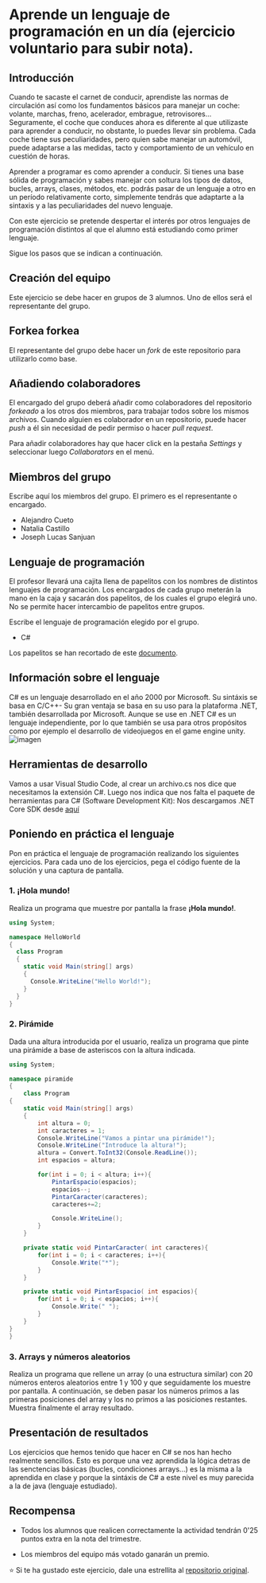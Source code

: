 # Aprende un lenguaje de programación en un día (ejercicio voluntario para subir nota).

## Introducción

Cuando te sacaste el carnet de conducir, aprendiste las normas de circulación así como los fundamentos básicos para manejar un coche: volante, marchas, freno, acelerador, embrague, retrovisores... Seguramente, el coche que conduces ahora es diferente al que utilizaste para aprender a conducir, no obstante, lo puedes llevar sin problema. Cada coche tiene sus peculiaridades, pero quien sabe manejar un automóvil, puede adaptarse a las medidas, tacto y comportamiento de un vehículo en cuestión de horas.

Aprender a programar es como aprender a conducir. Si tienes una base sólida de programación y sabes manejar con soltura los tipos de datos, bucles, arrays, clases, métodos, etc. podrás pasar de un lenguaje a otro en un período relativamente corto, simplemente tendrás que adaptarte a la sintaxis y a las peculiaridades del nuevo lenguaje.

Con este ejercicio se pretende despertar el interés por otros lenguajes de programación distintos al que el alumno está estudiando como primer lenguaje.

Sigue los pasos que se indican a continuación.

## Creación del equipo

Este ejercicio se debe hacer en grupos de 3 alumnos. Uno de ellos será el representante del grupo.

## Forkea forkea

El representante del grupo debe hacer un *fork* de este repositorio para utilizarlo como base.

## Añadiendo colaboradores

El encargado del grupo deberá añadir como colaboradores del repositorio *forkeado* a los otros dos miembros, para trabajar todos sobre los mismos archivos. Cuando alguien es colaborador en un repositorio, puede hacer *push* a él sin necesidad de pedir permiso o hacer *pull request*.

Para añadir colaboradores hay que hacer click en la pestaña *Settings* y seleccionar luego *Collaborators* en el menú.

## Miembros del grupo

Escribe aquí los miembros del grupo. El primero es el representante o encargado.

* Alejandro Cueto
* Natalia Castillo
* Joseph Lucas Sanjuan

## Lenguaje de programación

El profesor llevará una cajita llena de papelitos con los nombres de distintos lenguajes de programación. Los encargados de cada grupo meterán la mano en la caja y sacarán dos papelitos, de los cuales el grupo elegirá uno. No se permite hacer intercambio de papelitos entre grupos.

Escribe el lenguaje de programación elegido por el grupo.

* C#

Los papelitos se han recortado de este [documento](lenguajes_de_programacion.pdf).

## Información sobre el lenguaje

C# es un lenguaje desarrollado en el año 2000 por Microsoft. 
Su sintáxis se basa en C/C++-
Su gran ventaja se basa en su uso para la plataforma .NET, también desarrollada por Microsoft.
Aunque se use en .NET C# es un lenguaje independiente, por lo que también se usa para otros propósitos como por ejemplo el desarrollo de videojuegos en el 
game engine unity. ![imagen](https://user-images.githubusercontent.com/91873580/146737268-9b51e6c4-91f3-4324-8d34-d45d2ef60017.png)


## Herramientas de desarrollo

Vamos a usar Visual Studio Code, al crear un archivo.cs nos dice que necesitamos la extensión C#. 
Luego nos indica que nos falta el paquete de herramientas para C# (Software Development Kit):
Nos descargamos .NET Core SDK desde [aquí](https://dotnet.microsoft.com/en-us/download/dotnet/sdk-for-vs-code)

## Poniendo en práctica el lenguaje

Pon en práctica el lenguaje de programación realizando los siguientes ejercicios. Para cada uno de los ejercicios, pega el código fuente de la solución y una captura de pantalla.

### 1. ¡Hola mundo!

Realiza un programa que muestre por pantalla la frase **¡Hola mundo!**.

```C#
using System;

namespace HelloWorld
{
  class Program
  {
    static void Main(string[] args)
    {
      Console.WriteLine("Hello World!");    
    }
  }
}
```
### 2. Pirámide

Dada una altura introducida por el usuario, realiza un programa que pinte una pirámide a base de asteriscos con la altura indicada.

```C#
using System;

namespace piramide
{
    class Program
{
    static void Main(string[] args)
    {
        int altura = 0;
        int caracteres = 1;
        Console.WriteLine("Vamos a pintar una pirámide!");    
        Console.WriteLine("Introduce la altura!");    
        altura = Convert.ToInt32(Console.ReadLine());
        int espacios = altura;

        for(int i = 0; i < altura; i++){
            PintarEspacio(espacios);
            espacios--;
            PintarCaracter(caracteres);
            caracteres+=2;

            Console.WriteLine();
        }
    }

    private static void PintarCaracter( int caracteres){
        for(int i = 0; i < caracteres; i++){
            Console.Write("*");
        }
    }

    private static void PintarEspacio( int espacios){
        for(int i = 0; i < espacios; i++){
            Console.Write(" ");
        }
    }
}
}
```
### 3. Arrays y números aleatorios

Realiza un programa que rellene un array (o una estructura similar) con 20 números enteros aleatorios entre 1 y 100 y que seguidamente los muestre por pantalla. A continuación, se deben pasar los números primos a las primeras posiciones del array y los no primos a las posiciones restantes. Muestra finalmente el array resultado.

## Presentación de resultados

Los ejercicios que hemos tenido que hacer en C# se nos han hecho realmente sencillos. Esto es porque una vez aprendida la lógica detras de las senctencias básicas (bucles, condiciones arrays...) es la misma a la aprendida en clase y porque la sintáxis de C# a este nivel es muy parecida a la de java (lenguaje estudiado).

## Recompensa

* Todos los alumnos que realicen correctamente la actividad tendrán 0'25 puntos extra en la nota del trimestre.

* Los miembros del equipo más votado ganarán un premio.

:star: Si te ha gustado este ejercicio, dale una estrellita al [repositorio original](https://github.com/LuisJoseSanchez/aprende-un-lenguaje-en-un-dia).

